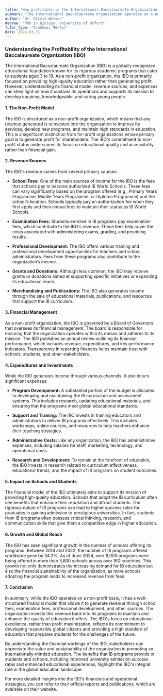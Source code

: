 ```yaml
---
title: "How profitable is the International Baccalaureate Organization (IBO)?"
summary: "The International Baccalaureate Organization operates as a non-profit, focusing on education quality over profit while sustaining its mission through various revenue sources."
author: "Dr. Olivia Wilson"
degree: "PhD in Biology, University of Oxford"
tutor_type: "Academic Mentor"
date: 2024-03-31
---
```


### Understanding the Profitability of the International Baccalaureate Organization (IBO)

The International Baccalaureate Organization (IBO) is a globally recognized educational foundation known for its rigorous academic programs that cater to students aged 3 to 19. As a non-profit organization, the IBO is primarily focused on providing high-quality education rather than generating profit. However, understanding its financial model, revenue sources, and expenses can shed light on how it sustains its operations and supports its mission to develop inquiring, knowledgeable, and caring young people.

#### 1. **The Non-Profit Model**

The IBO is structured as a non-profit organization, which means that any revenue generated is reinvested into the organization to improve its services, develop new programs, and maintain high standards in education. This is a significant distinction from for-profit organizations whose primary goal is to generate profit for shareholders. The IBO's commitment to non-profit status underscores its focus on educational quality and accessibility rather than financial gain.

#### 2. **Revenue Sources**

The IBO's revenue comes from several primary sources:

- **School Fees:** One of the main sources of income for the IBO is the fees that schools pay to become authorized IB World Schools. These fees can vary significantly based on the program offered (e.g., Primary Years Programme, Middle Years Programme, or Diploma Programme) and the school’s location. Schools typically pay an authorization fee when they first apply and then annual fees to maintain their status as IB World Schools.

- **Examination Fees:** Students enrolled in IB programs pay examination fees, which contribute to the IBO's revenue. These fees help cover the costs associated with administering exams, grading, and providing results. 

- **Professional Development:** The IBO offers various training and professional development opportunities for teachers and school administrators. Fees from these programs also contribute to the organization’s income.

- **Grants and Donations:** Although less common, the IBO may receive grants or donations aimed at supporting specific initiatives or expanding its educational reach.

- **Merchandising and Publications:** The IBO also generates income through the sale of educational materials, publications, and resources that support the IB curriculum.

#### 3. **Financial Management**

As a non-profit organization, the IBO is governed by a Board of Governors that oversees its financial management. The board is responsible for ensuring that the organization operates within its means and adheres to its mission. The IBO publishes an annual review outlining its financial performance, which includes revenue, expenditures, and key performance indicators. Transparency in reporting finances helps maintain trust with schools, students, and other stakeholders.

#### 4. **Expenditures and Investments**

While the IBO generates income through various channels, it also incurs significant expenses:

- **Program Development:** A substantial portion of the budget is allocated to developing and maintaining the IB curriculum and assessment systems. This includes research, updating educational materials, and ensuring that the programs meet global educational standards.

- **Support and Training:** The IBO invests in training educators and administrators to deliver IB programs effectively. This includes workshops, online courses, and resources to help teachers enhance their teaching strategies.

- **Administrative Costs:** Like any organization, the IBO has administrative expenses, including salaries for staff, marketing, technology, and operational costs.

- **Research and Development:** To remain at the forefront of education, the IBO invests in research related to curriculum effectiveness, educational trends, and the impact of IB programs on student outcomes.

#### 5. **Impact on Schools and Students**

The financial model of the IBO ultimately aims to support its mission of providing high-quality education. Schools that adopt the IB curriculum often see benefits that enhance their reputation and attract students. The rigorous nature of IB programs can lead to higher success rates for graduates in gaining admission to prestigious universities. In fact, students from IB programs often possess critical thinking, research, and communication skills that give them a competitive edge in higher education.

#### 6. **Growth and Global Reach**

The IBO has seen significant growth in the number of schools offering its programs. Between 2018 and 2022, the number of IB programs offered worldwide grew by 34.2%. As of June 2024, over 8,000 programs were being offered in more than 5,800 schools across over 160 countries. This growth not only demonstrates the increasing demand for IB education but also the financial sustainability of the organization, as more schools adopting the program leads to increased revenue from fees.

#### 7. **Conclusion**

In summary, while the IBO operates on a non-profit basis, it has a well-structured financial model that allows it to generate revenue through school fees, examination fees, professional development, and other sources. The organization invests this revenue back into its programs to maintain and enhance the quality of education it offers. The IBO's focus on educational excellence, rather than profit maximization, reflects its commitment to developing responsible global citizens and providing a high standard of education that prepares students for the challenges of the future.

By understanding the financial workings of the IBO, stakeholders can appreciate the value and sustainability of the organization in promoting an internationally-minded education. The benefits that IB programs provide to students and schools, including improved university admission success rates and enhanced educational experiences, highlight the IBO's integral role in the global education landscape.

For more detailed insights into the IBO’s financials and operational strategies, you can refer to their official reports and publications, which are available on their website.
    